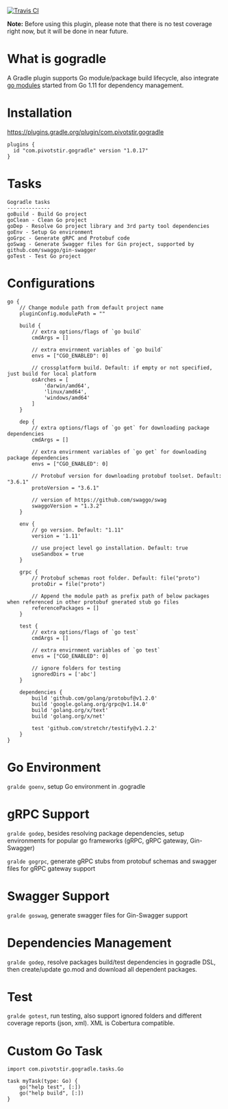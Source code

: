 [![Travis CI](https://travis-ci.org/innobead/gogradle.svg)](https://travis-ci.org/innobead/gogradle)

**Note:** Before using this plugin, please note that there is no test coverage right now, but it will be done in near future.

# What is gogradle
A Gradle plugin supports Go module/package build lifecycle, also integrate [go modules](https://github.com/golang/go/wiki/Modules) started from Go 1.11 for dependency management.

# Installation
https://plugins.gradle.org/plugin/com.pivotstir.gogradle

```
plugins {
  id "com.pivotstir.gogradle" version "1.0.17"
}
```

# Tasks
```
Gogradle tasks
--------------
goBuild - Build Go project
goClean - Clean Go project
goDep - Resolve Go project library and 3rd party tool dependencies
goEnv - Setup Go environment
goGrpc - Generate gRPC and Protobuf code
goSwag - Generate Swagger files for Gin project, supported by github.com/swaggo/gin-swagger
goTest - Test Go project
```

# Configurations
```
go {
    // Change module path from default project name
    pluginConfig.modulePath = ""

    build {
        // extra options/flags of `go build`
        cmdArgs = []
        
        // extra envirnment variables of `go build`
        envs = ["CGO_ENABLED": 0]
        
        // crossplatform build. Default: if empty or not specified, just build for local platform
        osArches = [
            'darwin/amd64', 
            'linux/amd64', 
            'windows/amd64'
        ]
    }
    
    dep {
        // extra options/flags of `go get` for downloading package dependencies
        cmdArgs = []
            
        // extra envirnment variables of `go get` for downloading package dependencies
        envs = ["CGO_ENABLED": 0]
        
        // Protobuf version for downloading protobuf toolset. Default: "3.6.1"
        protoVersion = "3.6.1"
        
        // version of https://github.com/swaggo/swag
        swaggoVersion = "1.3.2"
    }
    
    env {
        // go version. Default: "1.11"
        version = '1.11'
        
        // use project level go installation. Default: true
        useSandbox = true
    }
    
    grpc {
        // Protobuf schemas root folder. Default: file("proto")
        protoDir = file("proto")
        
        // Append the module path as prefix path of below packages when referenced in other protobuf gnerated stub go files
        referencePackages = []
    }

    test {
        // extra options/flags of `go test`
        cmdArgs = []
            
        // extra envirnment variables of `go test`
        envs = ["CGO_ENABLED": 0]
        
        // ignore folders for testing
        ignoredDirs = ['abc']
    }

    dependencies {
        build 'github.com/golang/protobuf@v1.2.0'
        build 'google.golang.org/grpc@v1.14.0'
        build 'golang.org/x/text'
        build 'golang.org/x/net'

        test 'github.com/stretchr/testify@v1.2.2'
    }
}
```

# Go Environment
`gralde goenv`, setup Go environment in .gogradle

# gRPC Support
`gralde godep`, besides resolving package dependencies, setup environments for popular go frameworks (gRPC, gRPC gateway, Gin-Swagger)

`gralde gogrpc`, generate gRPC stubs from protobuf schemas and swagger files for gRPC gateway support

# Swagger Support
`gralde goswag`, generate swagger files for Gin-Swagger support

# Dependencies Management
`gralde godep`, resolve packages build/test dependencies in gogradle DSL, then create/update go.mod and download all dependent packages.

# Test
`gralde gotest`, run testing, also support ignored folders and different coverage reports (json, xml). XML is Cobertura compatible.

# Custom Go Task
```
import com.pivotstir.gogradle.tasks.Go

task myTask(type: Go) {
    go("help test", [:])
    go("help build", [:])
}
```
